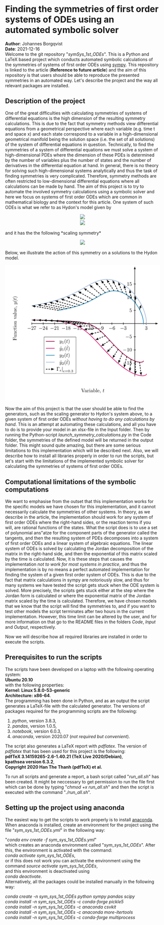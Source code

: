 # Finding the symmetries of first order systems of ODEs using an automated symbolic solver
**Author**: Johannes Borgqvist<br>
**Date**: 2021-12-16<br>
Welcome to the git repository "*symSys_1st_ODEs*". This is a Python and LaTeX based project which conducts automated symbolic calculations of the symmetries of systems of first order ODEs using [sympy](https://www.sympy.org/en/index.html). This repository is linked to the article (**Reference to future article**) and the aim of this repository is that users should be able to reproduce the presented symmetries in an automated way. Let's describe the project and the way all relevant packages are installed. 

## Description of the project
One of the great difficulties with calculating symmetries of systems of differential equations is the high dimension of the resulting symmetry calculations. This is due to the fact that symmetry methods view differential equations from a geometrical perspective where each variable (e.g. time t and space x) and each state correspond to a variable in a high-dimensional geometrical manifold being the solution space (i.e. the set of all solutions) of the system of differential equations in question. Technically, to find the symmetries of a system of differential equations we must solve a system of high-dimensional PDEs where the dimension of these PDEs is determined by the number of variables plus the number of states and the number of derivatives in the differential equation at hand. In general, there is no theory for solving such high-dimensional systems analytically and thus the task of finding symmetries is very complicated. Therefore, symmetry methods are often restricted to low-dimensional differential equations where all calculations can be made by hand. The aim of this project is to try to automate the involved symmetry calculations using a symbolic solver and here we focus on systems of first order ODEs which are common in mathematical biology and the context for this article. One system of such ODEs is what we refer to as Hydon's model given by

<p align="center">
<img src="https://render.githubusercontent.com/render/math?math=\dfrac{\mathrm{d}y_1}{\mathrm{d}t} = \frac{ty_{1} %2B y_{2}^{2}}{y_{1}y_{2}-t^{2}}"><br>
<img src="https://render.githubusercontent.com/render/math?math=\dfrac{\mathrm{d}y_2}{\mathrm{d}t} = \frac{ty_{2} %2B y_{1}^{2}}{y_{1}y_{2}-t^{2}}"><br>
</p>
and it has the the following *scaling symmetry* <br>

<p align="center">
<img src="https://render.githubusercontent.com/render/math?math=X=t\partial t %2B y_1\partial y_1 %2B y_2\partial y_2."><br>
</p>
Below, we illustrate the action of this symmetry on a solutions to the Hydon model. 

![Hydons_ODEs](ODE_sys.jpg)

Now the aim of this project is that the user should be able to find the generators, such as the scaling generator to Hydon's system above, to a given system of first order ODEs *without having to do any calculations by hand*. This is an attempt at automating these calculations, and all you have to do is to provide your model in an xlsx-file in the Input folder. Then by running the Python-script *launch\_symmetry\_calculations.py* in the Code folder, the symmetries of the defined model will be returned in the output folder. This might sound quite amazing, but there are some serious limitations to this implementation which will be described next. Also, we will describe how to install all libraries properly in order to run the scripts, but let's start with the limitations of the implemented symbolic solver for calculating the symmetries of systems of first order ODEs. 





## Computational limitations of the symbolic computations
We want to emphasise from the outset that this implementation works for the specific models we have chosen for this implementation, and it cannot necessarily calculate the symmetries of other systems. In theory, as we describe in the article, the implementation should work for any system of first order ODEs where the right-hand sides, or the reaction terms if you will, are rational functions of the states. What the script does is to use a set of polynomial ans\"atze for the component parts of the generator called the tangents, and then the resulting system of PDEs decomposes into a system of first order ODEs and a linear system of algebraic equations. The linear system of ODEs is solved by calculating the Jordan decomposition of the matrix in the right-hand side, and then the exponential of this matrix scaled by the time is calculated. Now, it is these steps that causes the implementation *not to work for most systems in practice*, and thus the implementation is by no means a perfect automated implementation for finding the system of a given first order system of ODEs. This is due to the fact that matrix calculations in sympy are notoriously slow, and thus for many systems we have tested the script gets stuck when the ODE system is solved. More precisely, the scripts gets stuck either at the step where the Jordan form is calculated or where the exponential matrix of the Jordan matrix scaled by the time is calculated. Therefore, we have chosen models that we know that the script will find the symmetries to, and if you want to test other models the script terminates after two hours in the current implementation. However, this time limit can be altered by the user, and for more information on that go to the README files in the folders *Code*, *Input* and *Output*, respectively. 

Now we will describe how all required libraries are installed in order to execute the scripts.


## Prerequisites to run the scripts
The scripts have been developed on a laptop with the following operating system:<br>
**Ubuntu 20.10**<br>
with the following properties:<br>
**Kernel: Linux 5.8.0-53-generic**<br>
**Architecture: x86-64**.<br>
The programming has been done in Python, and as an output the script generates a LaTeX-file with the calculated generator. The versions of packages required for the programming scripts are the following:<br>
1. *python*, version 3.8.3,
2. *pandas*, version 1.0.5,
3. *notebook*, version 6.0.3,
4. *anaconda*, version 2020.07 (*not required but convenient*). <br>

The script also generates a LaTeX report with *pdflatex*. The version of *pdflatex* that has been used for this project is the following:<br>
**pdfTeX 3.14159265-2.6-1.40.21 (TeX Live 2020/Debian)**,<br>
**kpathsea version 6.3.2**,<br>
**Copyright 2020 Han The Thanh (pdfTeX) et al.**<br>

To run all scripts and generate a report, a bash script called "*run\_all.sh*" has been created. It might be neccessary to get permission to run the file first which can be done by typing "*chmod +x run\_all.sh*" and then the script is executed with the command "*./run\_all.sh*".

## Setting up the project using anaconda
The easiest way to get the scripts to work properly is to install [anaconda](https://docs.anaconda.com/anaconda/install/). When anaconda is installed, create an environment for the project using the file "*sym\_sys\_1st\_ODEs.yml*" in the following way:<br>

"*conda env create -f sym\_sys\_1st\_ODEs.yml*"<br>
which creates an anaconda environment called "*sym\_sys\_1st\_ODEs*". After this, the environment is activated with the command:<br>
*conda activate sym\_sys\_1st\_ODEs*,<br>
or if this does not work you can activate the environment using the command 
*source activate sym\_sys\_1st\_ODEs*,<br>
and this environment is deactivated using<br>
*conda deactivate*.<br> 
Alternatively, all the packages could be installed manually in the following way:<br>

*conda create -n *sym\_sys\_1st\_ODEs* python sympy pandas scipy*<br>
*conda install -n *sym\_sys\_1st\_ODEs* -c conda-forge pickle5*<br>
*conda install -n *sym\_sys\_1st\_ODEs* -c anaconda csvkit*<br>
*conda install -n *sym\_sys\_1st\_ODEs* -c anaconda more-itertools*<br>
*conda install -n *sym\_sys\_1st\_ODEs* -c conda-forge multiprocess*<br>

